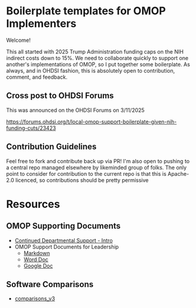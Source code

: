 # Boilerplate templates for OMOP Implementers

Welcome! 

This all started with 2025 Trump Administration funding caps on the NIH indirect costs down to 15%. We need to collaborate quickly to support one another's implementations of OMOP, so I put together some boilerplate. As always, and in OHDSI fashion, this is absolutely open to contribution, comment, and feedback.

## Cross post to OHDSI Forums

This was announced on the OHDSI Forums on 3/11/2025

https://forums.ohdsi.org/t/local-omop-support-boilerplate-given-nih-funding-cuts/23423

## Contribution Guidelines
Feel free to fork and contribute back up via PR! I'm also open to pushing to a central repo managed elsewhere by likeminded group of folks. The only point to consider for contribution to the current repo is that this is Apache-2.0 licenced, so contributions should be pretty permissive

# Resources

## OMOP Supporting Documents
- [Continued Departmental Support - Intro](/continued-departmental-support/readme.md)
- OMOP Support Documents for Leadership
  - [Markdown](/continued-departmental-support/omop_support.md)
  - [Word Doc](/continued-departmental-support/omop_support.docx)
  - [Google Doc](https://drive.google.com/drive/folders/1uHjSk8gUO85d_lx4dQHyaTDAvG8slJAT?usp=sharing)

## Software Comparisons
- [comparisons_v3](/software_comparison/comparisons_v3.html)
